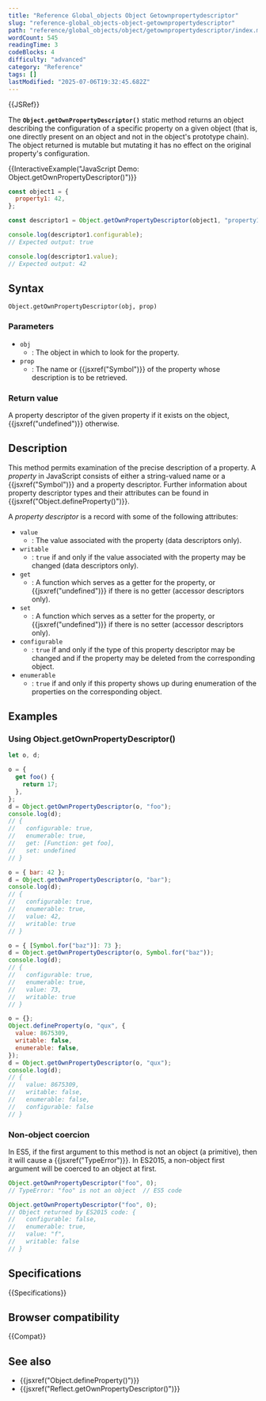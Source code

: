 ```yaml
---
title: "Reference Global_objects Object Getownpropertydescriptor"
slug: "reference-global_objects-object-getownpropertydescriptor"
path: "reference/global_objects/object/getownpropertydescriptor/index.md"
wordCount: 545
readingTime: 3
codeBlocks: 4
difficulty: "advanced"
category: "Reference"
tags: []
lastModified: "2025-07-06T19:32:45.682Z"
---
```



{{JSRef}}

The **`Object.getOwnPropertyDescriptor()`** static method returns an
object describing the configuration of a specific property on a given object (that is,
one directly present on an object and not in the object's prototype chain). The object
returned is mutable but mutating it has no effect on the original property's
configuration.

{{InteractiveExample("JavaScript Demo: Object.getOwnPropertyDescriptor()")}}

```js interactive-example
const object1 = {
  property1: 42,
};

const descriptor1 = Object.getOwnPropertyDescriptor(object1, "property1");

console.log(descriptor1.configurable);
// Expected output: true

console.log(descriptor1.value);
// Expected output: 42
```

## Syntax

```js-nolint
Object.getOwnPropertyDescriptor(obj, prop)
```

### Parameters

- `obj`
  - : The object in which to look for the property.
- `prop`
  - : The name or {{jsxref("Symbol")}} of the property whose description is to be
    retrieved.

### Return value

A property descriptor of the given property if it exists on the object,
{{jsxref("undefined")}} otherwise.

## Description

This method permits examination of the precise description of a property. A
_property_ in JavaScript consists of either a string-valued name or a
{{jsxref("Symbol")}} and a property descriptor. Further information about property
descriptor types and their attributes can be found in
{{jsxref("Object.defineProperty()")}}.

A _property descriptor_ is a record with some of the following attributes:

- `value`
  - : The value associated with the property (data descriptors only).
- `writable`
  - : `true` if and only if the value associated with the property may be
    changed (data descriptors only).
- `get`
  - : A function which serves as a getter for the property, or {{jsxref("undefined")}} if
    there is no getter (accessor descriptors only).
- `set`
  - : A function which serves as a setter for the property, or {{jsxref("undefined")}} if
    there is no setter (accessor descriptors only).
- `configurable`
  - : `true` if and only if the type of this property descriptor may be changed
    and if the property may be deleted from the corresponding object.
- `enumerable`
  - : `true` if and only if this property shows up during enumeration of the
    properties on the corresponding object.

## Examples

### Using Object.getOwnPropertyDescriptor()

```js
let o, d;

o = {
  get foo() {
    return 17;
  },
};
d = Object.getOwnPropertyDescriptor(o, "foo");
console.log(d);
// {
//   configurable: true,
//   enumerable: true,
//   get: [Function: get foo],
//   set: undefined
// }

o = { bar: 42 };
d = Object.getOwnPropertyDescriptor(o, "bar");
console.log(d);
// {
//   configurable: true,
//   enumerable: true,
//   value: 42,
//   writable: true
// }

o = { [Symbol.for("baz")]: 73 };
d = Object.getOwnPropertyDescriptor(o, Symbol.for("baz"));
console.log(d);
// {
//   configurable: true,
//   enumerable: true,
//   value: 73,
//   writable: true
// }

o = {};
Object.defineProperty(o, "qux", {
  value: 8675309,
  writable: false,
  enumerable: false,
});
d = Object.getOwnPropertyDescriptor(o, "qux");
console.log(d);
// {
//   value: 8675309,
//   writable: false,
//   enumerable: false,
//   configurable: false
// }
```

### Non-object coercion

In ES5, if the first argument to this method is not an object (a primitive), then it
will cause a {{jsxref("TypeError")}}. In ES2015, a non-object first argument will be
coerced to an object at first.

```js
Object.getOwnPropertyDescriptor("foo", 0);
// TypeError: "foo" is not an object  // ES5 code

Object.getOwnPropertyDescriptor("foo", 0);
// Object returned by ES2015 code: {
//   configurable: false,
//   enumerable: true,
//   value: "f",
//   writable: false
// }
```

## Specifications

{{Specifications}}

## Browser compatibility

{{Compat}}

## See also

- {{jsxref("Object.defineProperty()")}}
- {{jsxref("Reflect.getOwnPropertyDescriptor()")}}
